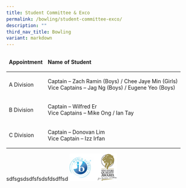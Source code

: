 ```yaml
---
title: Student Committee & Exco
permalink: /bowling/student-committee-exco/
description: ""
third_nav_title: Bowling
variant: markdown
---
```

<table width="60%">
<thead>
<tr>
<td>
<p><strong>Appointment</strong></p>
</td>
<td>
<p><strong>Name of Student</strong></p>
</td>
</tr>
</thead>
<tbody>
<tr>
<td>
<p>A Division</p>
</td>
<td>
<p>Captain – Zach Ramin (Boys) / Chee Jaye Min (Girls)<br> Vice Captains – Jag Ng (Boys) / Eugene Yeo (Boys)</p>
</td>
</tr>
<tr>
<td>
<p>B Division</p>
</td>
<td>
<p>Captain – Wilfred Er<br> Vice Captains – Mike Ong / Ian Tay</p>
</td>
</tr>
<tr>
<td>
<p>C Division</p>
</td>
<td>
<p>Captain – Donovan Lim<br>Vice Captain – Izz Irfan</p>
</td>
</tr>
</tbody>
</table>
sdfsgsdsdfsfsdsfdsdffsd
<img src="/images/WorldSchool.jpg" style="width:25%">
